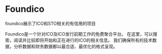# Foundico

foundico展示了ICO和STO相关的有信用的项目

Foundico是一个针对ICO及ICO发行前期工作的免费聚合平台。 在这里，可以搜索，阅读并比较即将开始和正在进行的ICO的相关信息。 我们确保所有的技术数据，分析数据和财务数据都以最合适、最优化的格式呈现。
